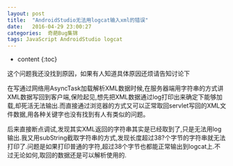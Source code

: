 ```yaml
---
layout: post
title:  "AndroidStudio无法用logcat输入xml的错误"
date:   2016-04-29 23:00:27
categories:  奇葩Bug集锦
tags: JavaScript AndroidStudio logcat
---
```


* content
{:toc}

这个问题我还没找到原因，如果有人知道具体原因还烦请告知讨论下




在写通过网络用AsyncTask加载解析XML数据时候,在服务器端用字符串的方式讲XML数据写回到客户端,保险起见,想先把XML数据通过log打印出来确定下能够加载,却死活无法输出.而直接通过浏览器的方式又可以正常取回servlet写回的XML文件数据,用各种关键字也没有找到有人有类似的问题。





后来直接断点调试,发现其实XML返回的字符串其实是已经取到了,只是无法用log输出.我又用subString截取字符串的方式,发现长度超过38?个字节的字符串就无法打印了.问题是如果打印普通的字符,超过38个字节也都能正常输出到logcat上.不过无论如何,取回的数据还是可以解析使用的.
